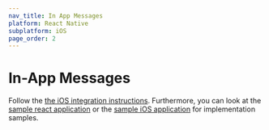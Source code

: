 ```yaml
---
nav_title: In App Messages
platform: React Native
subplatform: iOS
page_order: 2
---
```

# In-App Messages

Follow the [the iOS integration instructions][1].  Furthermore, you can look at the [sample react application][2] or the [sample iOS application][3] for implementation samples.

[1]: {{site.baseurl}}/developer_guide/platform_integration_guides/ios/in-app_messaging/#in-app-messaging
[2]: https://github.com/Appboy/appboy-react-sdk
[3]: https://github.com/Appboy/appboy-ios-sdk
